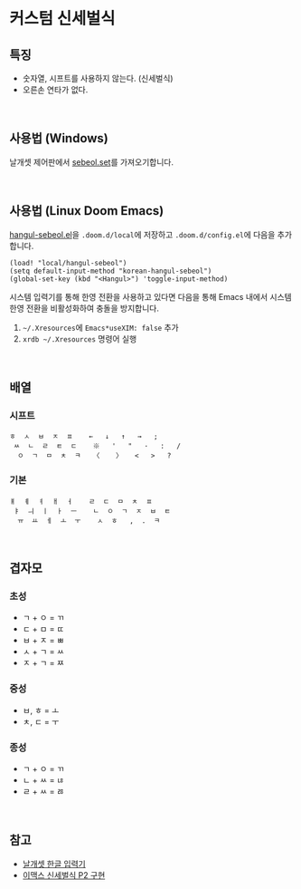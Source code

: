 # 커스텀 신세벌식

## 특징
- 숫자열, 시프트를 사용하지 않는다. (신세벌식)
- 오른손 연타가 없다.

<p>&nbsp;</p>

## 사용법 (Windows)
날개셋 제어판에서 [sebeol.set](sebeol.set)를 가져오기합니다.

<p>&nbsp;</p>

## 사용법 (Linux Doom Emacs)
[hangul-sebeol.el](hangul-sebeol.el)을 `.doom.d/local`에 저장하고 `.doom.d/config.el`에 다음을 추가합니다.
```elisp
(load! "local/hangul-sebeol")
(setq default-input-method "korean-hangul-sebeol")
(global-set-key (kbd "<Hangul>") 'toggle-input-method)
```
시스템 입력기를 통해 한영 전환을 사용하고 있다면 다음을 통해 Emacs 내에서 시스템 한영 전환을 비활성화하여 충돌을 방지합니다.
1. `~/.Xresources`에 `Emacs*useXIM: false` 추가
2. `xrdb ~/.Xresources` 명령어 실행

<p>&nbsp;</p>

## 배열

### 시프트
```
ㅎ  ㅅ  ㅂ  ㅈ  ㅍ    ←   ↓   ↑   →   ;
 ㅆ  ㄴ  ㄹ  ㅌ  ㄷ    ※   '   "   ·   :   /
  ㅇ  ㄱ  ㅁ  ㅊ  ㅋ   〈    〉   <   >   ?
```

### 기본
```
ㅒ  ㅖ  ㅕ  ㅐ  ㅓ    ㄹ  ㄷ  ㅁ  ㅊ  ㅍ
 ㅑ  ㅢ  ㅣ  ㅏ  ㅡ    ㄴ  ㅇ  ㄱ  ㅈ  ㅂ  ㅌ
  ㅠ  ㅛ  ㅔ  ㅗ  ㅜ    ㅅ  ㅎ   ,  .  ㅋ
```

<p>&nbsp;</p>

## 겹자모

### 초성
- ㄱ + ㅇ = ㄲ
- ㄷ + ㅁ = ㄸ
- ㅂ + ㅈ = ㅃ
- ㅅ + ㄱ = ㅆ
- ㅈ + ㄱ = ㅉ

### 중성
- ㅂ, ㅎ = ㅗ
- ㅊ, ㄷ = ㅜ

### 종성
- ㄱ + ㅇ = ㄲ
- ㄴ + ㅆ = ㄶ
- ㄹ + ㅆ = ㅀ

<p>&nbsp;</p>

## 참고
- [날개셋 한글 입력기](http://moogi.new21.org/prg4.html)
- [이맥스 신세벌식 P2 구현](https://github.com/demokritos/hangul-s3p2)
